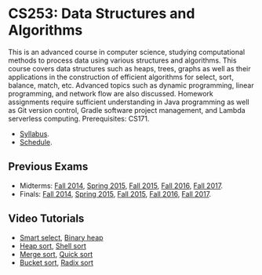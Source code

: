 # CS253: Data Structures and Algorithms

This is an advanced course in computer science, studying computational methods to process data using various structures and algorithms. This course covers data structures such as heaps, trees, graphs as well as their applications in the construction of efficient algorithms for select, sort, balance, match, etc. Advanced topics such as dynamic programming, linear programming, and network flow are also discussed. Homework assignments require sufficient understanding in Java programming as well as Git version control, Gradle software project management, and Lambda serverless computing. Prerequisites: CS171.

* [Syllabus](doc/syllabus.md).
* [Schedule](doc/schedule.md).


## Previous Exams

* Midterms: [Fall 2014](https://drive.google.com/open?id=1Z66H-hiGETlj2zUmhKuQ4wqy_5k_hKcR), [Spring 2015](https://drive.google.com/open?id=1D2UJFFcrAjpgd8HaWiOqzZWq4dIexvFB), [Fall 2015](https://drive.google.com/open?id=15FBDKDmbStNLo8mD3anIatKs7DV4APqc), [Fall 2016](https://drive.google.com/open?id=1Br89NuG-rX72cNWaj71e57ccJCH9SZKL), [Fall 2017](https://drive.google.com/open?id=1fbuNpSAHYdj_sRE1Nn6Swrf5IH1-lEom).
* Finals: [Fall 2014](https://drive.google.com/open?id=1-d71tSgYJIWsQAhD5UpBlWezEr6l5OqP), [Spring 2015](https://drive.google.com/open?id=1Ll1G-GEgwSIG9R83RwQEYW-vnjmnNLwf), [Fall 2015](https://drive.google.com/open?id=1p1QeRISAWDRiakj_tPhuXTmYca8nASju), [Fall 2016](https://drive.google.com/open?id=1oAnYFZCWaDx88Zf3bGg0Z2hvoakqExGk), [Fall 2017](https://drive.google.com/open?id=1UV1sgm0OZfMc9JOI9UsWUjJvj9CS7iBY).


## Video Tutorials

* [Smart select](https://www.youtube.com/watch?v=rCGP0wy0Z8k&list=PLeWSh_kT5fhSN9A0cMJujOWjw0E_Ww2Ws&index=1), [Binary heap](https://www.youtube.com/watch?v=PwhWhPco8rM&list=PLeWSh_kT5fhSN9A0cMJujOWjw0E_Ww2Ws&index=2)
* [Heap sort](https://www.youtube.com/watch?v=Lsyxu7nHp5Q&list=PLeWSh_kT5fhSN9A0cMJujOWjw0E_Ww2Ws&index=3), [Shell sort](https://www.youtube.com/watch?v=j818Yud-ruc&list=PLeWSh_kT5fhSN9A0cMJujOWjw0E_Ww2Ws&index=4)
* [Merge sort](https://www.youtube.com/watch?v=hhznLHghePM&list=PLeWSh_kT5fhSN9A0cMJujOWjw0E_Ww2Ws&index=5), [Quick sort](https://www.youtube.com/watch?v=d04LGwrmHmA&list=PLeWSh_kT5fhSN9A0cMJujOWjw0E_Ww2Ws&index=6)
* [Bucket sort](https://www.youtube.com/watch?v=NvZG0dZ60RQ&list=PLeWSh_kT5fhSN9A0cMJujOWjw0E_Ww2Ws&index=7), [Radix sort](https://www.youtube.com/watch?v=GUHGMtNo6RQ&list=PLeWSh_kT5fhSN9A0cMJujOWjw0E_Ww2Ws&index=8)
